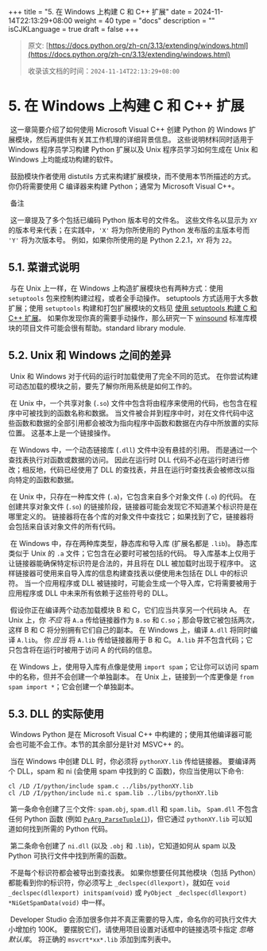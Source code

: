 +++
title = "5. 在 Windows 上构建 C 和 C++ 扩展"
date = 2024-11-14T22:13:29+08:00
weight = 40
type = "docs"
description = ""
isCJKLanguage = true
draft = false
+++

> 原文: [https://docs.python.org/zh-cn/3.13/extending/windows.html](https://docs.python.org/zh-cn/3.13/extending/windows.html)
>
> 收录该文档的时间：`2024-11-14T22:13:29+08:00`

# 5. 在 Windows 上构建 C 和 C++ 扩展

​	这一章简要介绍了如何使用 Microsoft Visual C++ 创建 Python 的 Windows 扩展模块，然后再提供有关其工作机理的详细背景信息。 这些说明材料同时适用于 Windows 程序员学习构建 Python 扩展以及 Unix 程序员学习如何生成在 Unix 和 Windows 上均能成功构建的软件。

​	鼓励模块作者使用 distutils 方式来构建扩展模块，而不使用本节所描述的方式。 你仍将需要使用 C 编译器来构建 Python；通常为 Microsoft Visual C++。

​	备注

 

​	这一章提及了多个包括已编码 Python 版本号的文件名。 这些文件名以显示为 `XY` 的版本号来代表；在实践中，`'X'` 将为你所使用的 Python 发布版的主版本号而 `'Y'` 将为次版本号。 例如，如果你所使用的是 Python 2.2.1，`XY` 将为 `22`。



## 5.1. 菜谱式说明

​	与在 Unix 上一样，在 Windows 上构造扩展模块也有两种方式：使用 `setuptools` 包来控制构建过程，或者全手动操作。 setuptools 方式适用于大多数扩展；使用 `setuptools` 构建和打包扩展模块的文档见 [使用 setuptools 构建 C 和 C++ 扩展](https://docs.python.org/zh-cn/3.13/extending/building.html#setuptools-index)。 如果你发现你真的需要手动操作，那么研究一下 [winsound](https://github.com/python/cpython/tree/3.13/PCbuild/winsound.vcxproj) 标准库模块的项目文件可能会很有帮助。standard library module.



## 5.2. Unix 和 Windows 之间的差异

​	Unix 和 Windows 对于代码的运行时加载使用了完全不同的范式。 在你尝试构建可动态加载的模块之前，要先了解你所用系统是如何工作的。

​	在 Unix 中，一个共享对象 (`.so`) 文件中包含将由程序来使用的代码，也包含在程序中可被找到的函数名称和数据。 当文件被合并到程序中时，对在文件代码中这些函数和数据的全部引用都会被改为指向程序中函数和数据在内存中所放置的实际位置。 这基本上是一个链接操作。

​	在 Windows 中，一个动态链接库 (`.dll`) 文件中没有悬挂的引用。 而是通过一个查找表执行对函数或数据的访问。 因此在运行时 DLL 代码不必在运行时进行修改；相反地，代码已经使用了 DLL 的查找表，并且在运行时查找表会被修改以指向特定的函数和数据。

​	在 Unix 中，只存在一种库文件 (`.a`)，它包含来自多个对象文件 (`.o`) 的代码。 在创建共享对象文件 (`.so`) 的链接阶段，链接器可能会发现它不知道某个标识符是在哪里定义的。 链接器将在各个库的对象文件中查找它；如果找到了它，链接器将会包括来自该对象文件的所有代码。

​	在 Windows 中，存在两种库类型，静态库和导入库 (扩展名都是 `.lib`)。 静态库类似于 Unix 的 `.a` 文件；它包含在必要时可被包括的代码。 导入库基本上仅用于让链接器能确保特定标识符是合法的，并且将在 DLL 被加载时出现于程序中。 这样链接器可使用来自导入库的信息构建查找表以便使用未包括在 DLL 中的标识符。 当一个应用程序或 DLL 被链接时，可能会生成一个导入库，它将需要被用于应用程序或 DLL 中未来所有依赖于这些符号的 DLL。

​	假设你正在编译两个动态加载模块 B 和 C，它们应当共享另一个代码块 A。 在 Unix 上，你 *不应* 将 `A.a` 传给链接器作为 `B.so` 和 `C.so`；那会导致它被包括两次，这样 B 和 C 将分别拥有它们自己的副本。 在 Windows 上，编译 `A.dll` 将同时编译 `A.lib`。 你 *应当* 将 `A.lib` 传给链接器用于 B 和 C。 `A.lib` 并不包含代码；它只包含将在运行时被用于访问 A 的代码的信息。

​	在 Windows 上，使用导入库有点像是使用 `import spam`；它让你可以访问 spam 中的名称，但并不会创建一个单独副本。 在 Unix 上，链接到一个库更像是 `from spam import *`；它会创建一个单独副本。



## 5.3. DLL 的实际使用

​	Windows Python 是在 Microsoft Visual C++ 中构建的；使用其他编译器可能会也可能不会工作。本节的其余部分是针对 MSVC++ 的。

​	当在 Windows 中创建 DLL 时，你必须将 `pythonXY.lib` 传给链接器。 要编译两个 DLL，spam 和 ni (会使用 spam 中找到的 C 函数)，你应当使用以下命令:

```
cl /LD /I/python/include spam.c ../libs/pythonXY.lib
cl /LD /I/python/include ni.c spam.lib ../libs/pythonXY.lib
```

​	第一条命令创建了三个文件: `spam.obj`, `spam.dll` 和 `spam.lib`。 `Spam.dll` 不包含任何 Python 函数 (例如 [`PyArg_ParseTuple()`](https://docs.python.org/zh-cn/3.13/c-api/arg.html#c.PyArg_ParseTuple))，但它通过 `pythonXY.lib` 可以知道如何找到所需的 Python 代码。

​	第二条命令创建了 `ni.dll` (以及 `.obj` 和 `.lib`)，它知道如何从 spam 以及 Python 可执行文件中找到所需的函数。

​	不是每个标识符都会被导出到查找表。 如果你想要任何其他模块（包括 Python）都能看到你的标识符，你必须写上 `_declspec(dllexport)`，就如在 `void _declspec(dllexport) initspam(void)` 或 `PyObject _declspec(dllexport) *NiGetSpamData(void)` 中一样。

​	Developer Studio 会添加很多你并不真正需要的导入库，命名你的可执行文件大小增加约 100K。 要摆脱它们，请使用项目设置对话框中的链接选项卡指定 *忽略默认库*。 将正确的 `msvcrt*xx*.lib` 添加到库列表中。
